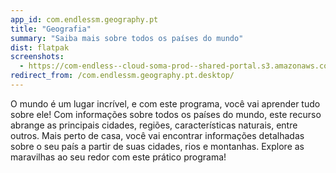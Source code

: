 ```yaml
---
app_id: com.endlessm.geography.pt
title: "Geografia"
summary: "Saiba mais sobre todos os países do mundo"
dist: flatpak
screenshots:
  - https://com-endless--cloud-soma-prod--shared-portal.s3.amazonaws.com/apps.267.screenshots.ed01c7fb-cced-40bf-8880-331bd709d8b2_201810231910383535.png
redirect_from: /com.endlessm.geography.pt.desktop/
---
```


<p>O mundo é um lugar incrível, e com este programa, você vai aprender tudo sobre ele! Com informações sobre todos os países do mundo, este recurso abrange as principais cidades, regiões, características naturais, entre outros. Mais perto de casa, você vai encontrar informações detalhadas sobre o seu país a partir de suas cidades, rios e montanhas. Explore as maravilhas ao seu redor com este prático programa!</p>
